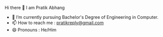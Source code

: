 Hi there 👋 I am Pratik Abhang

- 🔭 I’m currently pursuing Bachelor's Degree of Engineering in Computer.
- 📫 How to reach me : pratikreply@gmail.com
- 😄 Pronouns : He/Him
